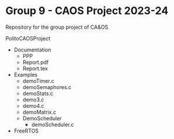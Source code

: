 # Group 9 - CAOS Project 2023-24
Repository for the group project of CA&amp;OS

PolitoCAOSProject
- Documentation
  - PPP
  - Report.pdf
  - Report.tex
- Examples
  - demoTimer.c
  - demoSemaphores.c
  - demoStats.c
  - demo3.c
  - demo4.c
  - demoMatrix.c
  - DemoScheduler
    - demoScheduler.c
- FreeRTOS
